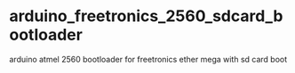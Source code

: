 # arduino_freetronics_2560_sdcard_bootloader
arduino atmel 2560 bootloader for freetronics ether mega with sd card boot

